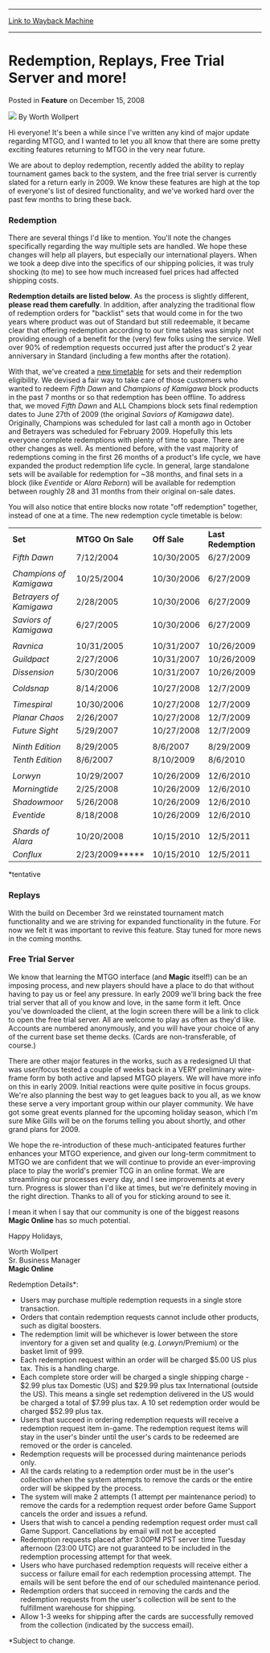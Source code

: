 
---
[Link to Wayback Machine](https://web.archive.org/web/20160113083150/http://magic.wizards.com/en/articles/archive/feature/redemption-replays-free-trial-server-and-more-2008-12-15)

[_metadata_:author]:- "Worth Wollpert"
[_metadata_:description]:- "Hi everyone! It's been a while since I've written any kind of major update regarding MTGO, and I wanted to let you all know that there are some pretty exciting features returning to MTGO in the very near future."
[_metadata_:generator]:- "Drupal 7 (http://drupal.org)"
[_metadata_:publish_date]:- "2008-12-15"
[_metadata_:title]:- "Redemption, Replays, Free Trial Server and more!"
[_metadata_:wayback_capture_timestamp]:- "2016-01-13 08:31:50+00:00"
[_metadata_:wayback_raw_url]:- "https://web.archive.org/web/20160113083150id_/http://magic.wizards.com/en/articles/archive/feature/redemption-replays-free-trial-server-and-more-2008-12-15"
[_metadata_:wayback_url]:- "http://magic.wizards.com/en/articles/archive/feature/redemption-replays-free-trial-server-and-more-2008-12-15"
---


Redemption, Replays, Free Trial Server and more!
================================================



 Posted in **Feature**
 on December 15, 2008 






![](https://media.magic.wizards.com/styles/auth_small/public/images/person/worth-wollpert.jpg)
By Worth Wollpert











Hi everyone! It's been a while since I've written any kind of major update regarding MTGO, and I wanted to let you all know that there are some pretty exciting features returning to MTGO in the very near future. 

We are about to deploy redemption, recently added the ability to replay tournament games back to the system, and the free trial server is currently slated for a return early in 2009. We know these features are high at the top of everyone's list of desired functionality, and we've worked hard over the past few months to bring these back.

### Redemption

There are several things I'd like to mention. You'll note the changes specifically regarding the way multiple sets are handled. We hope these changes will help all players, but especially our international players. When we took a deep dive into the specifics of our shipping policies, it was truly shocking (to me) to see how much increased fuel prices had affected shipping costs. 


**Redemption details are listed below**. As the process is slightly different, **please read them carefully**. In addition, after analyzing the traditional flow of redemption orders for "backlist" sets that would come in for the two years where product was out of Standard but still redeemable, it became clear that offering redemption according to our time tables was simply not providing enough of a benefit for the (very) few folks using the service. Well over 90% of redemption requests occurred just after the product's 2 year anniversary in Standard (including a few months after the rotation). 

With that, we've created a [new timetable](http://wizards.custhelp.com/cgi-bin/wizards.cfg/php/enduser/std_adp.php?p_faqid=1545) for sets and their redemption eligibility. We devised a fair way to take care of those customers who wanted to redeem *Fifth Dawn* and *Champions of Kamigawa* block products in the past 7 months or so that redemption has been offline. To address that, we moved *Fifth Dawn* and ALL Champions block sets final redemption dates to June 27th of 2009 (the original *Saviors of Kamigawa* date).   
 Originally, Champions was scheduled for last call a month ago in October and Betrayers was scheduled for February 2009. Hopefully this lets everyone complete redemptions with plenty of time to spare. There are other changes as well. As mentioned before, with the vast majority of redemptions coming in the first 26 months of a product's life cycle, we have expanded the product redemption life cycle. In general, large standalone sets will be available for redemption for ~38 months, and final sets in a block (like *Eventide* or *Alara Reborn*) will be available for redemption between roughly 28 and 31 months from their original on-sale dates. 

You will also notice that entire blocks now rotate "off redemption" together, instead of one at a time. The new redemption cycle timetable is below:



|  |  |  |  |
| --- | --- | --- | --- |
| **Set** | **MTGO On Sale** | **Off Sale** | **Last Redemption**  |
| *Fifth Dawn* | 7/12/2004 | 10/30/2005 | 6/27/2009 |
|  |  |  |  |
| *Champions of Kamigawa* | 10/25/2004 | 10/30/2006 | 6/27/2009 |
| *Betrayers of Kamigawa* | 2/28/2005 | 10/30/2006 | 6/27/2009 |
| *Saviors of Kamigawa* | 6/27/2005 | 10/30/2006 | 6/27/2009 |
|  |  |  |  |
| *Ravnica* | 10/31/2005 | 10/31/2007 | 10/26/2009 |
| *Guildpact* | 2/27/2006 | 10/31/2007 | 10/26/2009 |
| *Dissension* | 5/30/2006 | 10/31/2007 | 10/26/2009 |
|  |  |  |  |
| *Coldsnap* | 8/14/2006 | 10/27/2008 | 12/7/2009 |
|  |  |  |  |
| *Timespiral* | 10/30/2006 | 10/27/2008 | 12/7/2009 |
| *Planar Chaos* | 2/26/2007 | 10/27/2008 | 12/7/2009 |
| *Future Sight* | 5/29/2007 | 10/27/2008 | 12/7/2009 |
|  |  |  |  |
| *Ninth Edition* | 8/29/2005 | 8/6/2007 | 8/29/2009 |
| *Tenth Edition* | 8/6/2007 | 8/10/2009 | 8/6/2010 |
|  |  |  |  |
| *Lorwyn* | 10/29/2007 | 10/26/2009 | 12/6/2010 |
| *Morningtide* | 2/25/2008 | 10/26/2009 | 12/6/2010 |
| *Shadowmoor* | 5/26/2008 | 10/26/2009 | 12/6/2010 |
| *Eventide* | 8/18/2008 | 10/26/2009 | 12/6/2010 |
|  |  |  |  |
| *Shards of Alara* | 10/20/2008 | 10/15/2010 | 12/5/2011 |
| *Conflux* | 2/23/2009**\*** | 10/15/2010 | 12/5/2011 |

  
\*tentative

### Replays

With the build on December 3rd we reinstated tournament match functionality and we are striving for expanded functionality in the future. For now we felt it was important to revive this feature. Stay tuned for more news in the coming months.

### Free Trial Server

 We know that learning the MTGO interface (and **Magic** itself!) can be an imposing process, and new players should have a place to do that without having to pay us or feel any pressure. In early 2009 we'll bring back the free trial server that all of you know and love, in the same form it left. Once you've downloaded the client, at the login screen there will be a link to click to open the free trial server. All are welcome to play as often as they'd like. Accounts are numbered anonymously, and you will have your choice of any of the current base set theme decks. (Cards are non-transferable, of course.)

There are other major features in the works, such as a redesigned UI that was user/focus tested a couple of weeks back in a VERY preliminary wire-frame form by both active and lapsed MTGO players. We will have more info on this in early 2009. Initial reactions were quite positive in focus groups. We're also planning the best way to get leagues back to you all, as we know these serve a very important group within our player community. We have got some great events planned for the upcoming holiday season, which I'm sure Mike Gills will be on the forums telling you about shortly, and other grand plans for 2009. 

 We hope the re-introduction of these much-anticipated features further enhances your MTGO experience, and given our long-term commitment to MTGO we are confident that we will continue to provide an ever-improving place to play the world's premier TCG in an online format. We are streamlining our processes every day, and I see improvements at every turn. Progress is slower than I'd like at times, but we're definitely moving in the right direction. Thanks to all of you for sticking around to see it. 

I mean it when I say that our community is one of the biggest reasons **Magic Online** has so much potential. 

Happy Holidays, 

Worth Wollpert  
 Sr. Business Manager   
**Magic Online**

Redemption Details\*:  


* Users may purchase multiple redemption requests in a single store transaction.
* Orders that contain redemption requests cannot include other products, such as digital boosters.
* The redemption limit will be whichever is lower between the store inventory for a given set and quality (e.g. *Lorwyn*/Premium) or the basket limit of 999.
* Each redemption request within an order will be charged $5.00 US plus tax. This is a handling charge.
* Each complete store order will be charged a single shipping charge - $2.99 plus tax Domestic (US) and $29.99 plus tax International (outside the US). This means a single set redemption delivered in the US would be charged a total of $7.99 plus tax. A 10 set redemption order would be charged $52.99 plus tax.
* Users that succeed in ordering redemption requests will receive a redemption request item in-game. The redemption request items will stay in the user's binder until the user's cards to be redeemed are removed or the order is canceled.
* Redemption requests will be processed during maintenance periods only.
* All the cards relating to a redemption order must be in the user's collection when the system attempts to remove the cards or the entire order will be skipped by the process.
* The system will make 2 attempts (1 attempt per maintenance period) to remove the cards for a redemption request order before Game Support cancels the order and issues a refund.
* Users that wish to cancel a pending redemption request order must call Game Support. Cancellations by email will not be accepted
* Redemption requests placed after 3:00PM PST server time Tuesday afternoon (23:00 UTC) are not guaranteed to be included in the redemption processing attempt for that week.
* Users who have purchased redemption requests will receive either a success or failure email for each redemption processing attempt. The emails will be sent before the end of our scheduled maintenance period.
* Redemption orders that succeed in removing the cards and the redemption requests from the user's collection will be sent to the fulfillment warehouse for shipping.
* Allow 1-3 weeks for shipping after the cards are successfully removed from the collection (indicated by the success email).

\*Subject to change.







